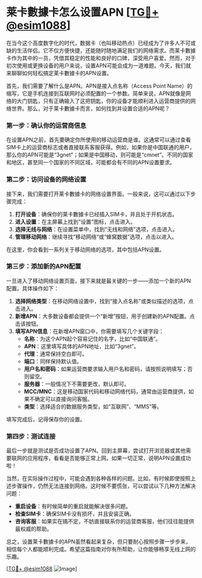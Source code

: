 # 莱卡數據卡怎么设置APN [[TG💪+ @esim1088](https://t.me/s/esim1088)]

在当今这个高度数字化的时代，数据卡（也叫移动热点）已经成为了许多人不可或缺的生活伴侣。它不仅方便快捷，还能随时随地满足我们的网络需求。而莱卡數據卡作为其中的一员，凭借其稳定的性能和良好的口碑，深受用户喜爱。然而，对于初次使用或更换设备的用户来说，设置APN可能会成为一道难题。今天，我们就来聊聊如何轻松搞定莱卡數據卡的APN设置。

首先，我们需要了解什么是APN。APN是接入点名称（Access Point Name）的缩写，它是手机连接到互联网时必须配置的一个参数。简单来说，APN就像是网络的大门钥匙，只有正确输入了这把钥匙，你的设备才能顺利进入运营商提供的网络世界。那么，对于莱卡數據卡而言，如何找到并设置合适的APN呢？

### 第一步：确认你的运营商信息

在设置APN之前，首先要确定你所使用的移动运营商是谁。这通常可以通过查看SIM卡上的运营商标志或者直接联系客服获得。例如，如果你是中国联通的用户，那么你的APN可能是“3gnet”；如果是中国移动，则可能是“cmnet”。不同的国家和地区，甚至同一个国家的不同区域，可能都会有不同的APN设置要求。

### 第二步：访问设备的网络设置

接下来，我们需要打开莱卡數據卡的网络设置界面。一般来说，这可以通过以下步骤完成：

1. **打开设备**：确保你的莱卡數據卡已经插入SIM卡，并且处于开机状态。
2. **进入设置**：在主屏幕上找到“设置”图标，点击进入。
3. **选择无线与网络**：在设置菜单中，找到“无线和网络”选项，点击进入。
4. **管理移动网络**：继续寻找“移动网络”或“蜂窝数据”选项，点击以进入。

在这里，你会看到一系列关于移动网络的选项，其中包括APN设置。

### 第三步：添加新的APN配置

一旦进入了移动网络设置页面，接下来就是最关键的一步——添加一个新的APN配置。具体操作如下：

1. **选择网络类型**：在移动网络设置中，找到“接入点名称”或类似描述的选项，点击进入。
2. **新增APN**：大多数设备都会提供一个“新增”按钮，用于创建新的APN配置。点击该按钮。
3. **填写APN信息**：在新增APN窗口中，你需要填写几个关键字段：
   - **名称**：为这个APN起个容易记住的名字，比如“中国联通”。
   - **APN**：这里填写具体的APN地址，比如“3gnet”。
   - **代理**：通常保持空白即可。
   - **端口**：同样保持默认值。
   - **用户名和密码**：如果运营商要求输入用户名和密码，请按照说明填写；否则留空。
   - **服务器**：一般情况下不需要更改，默认即可。
   - **MCC/MNC**：这是移动国家代码和移动网络代码，通常由运营商提供，如果不确定可以直接询问客服。
   - **类型**：选择适合的数据服务类型，如“互联网”、“MMS”等。

填写完成后，记得保存你的设置。

### 第四步：测试连接

最后一步就是测试是否成功设置了APN。回到主屏幕，尝试打开浏览器或其他需要联网的应用程序，看看是否能够正常上网。如果一切正常，说明APN设置成功啦！

当然，在实际操作过程中，可能会遇到各种各样的问题。比如，有时候即使按照上述步骤操作，仍然无法连接到网络。这时候不要慌张，可以尝试以下几种方法解决问题：

- **重启设备**：有时候简单的重启就能解决很多问题。
- **检查SIM卡**：确保SIM卡没有损坏，并且安装正确。
- **咨询客服**：如果实在搞不定，不妨直接联系你的运营商客服，他们往往能提供最权威的帮助。

总之，设置莱卡數據卡的APN虽然看起来复杂，但只要耐心按照步骤一步步来，相信每个人都能顺利完成。希望这篇指南对你有所帮助，让你能够畅享无线上网的乐趣。

[[TG💪+ @esim1088](https://t.me/s/esim1088) ![Image](https://i.postimg.cc/4NQfJmqS/Snipaste-2025-05-13-00-14-12.png)]
